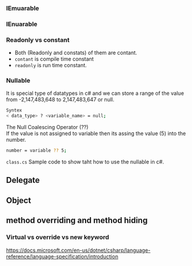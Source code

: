 ### IEmuarable

### IEnuarable

### Readonly vs constant

- Both (Readonly and constats) of them  are contant.
- `contant` is compile time constant
- `readonly` is run time constant. 

### Nullable

It is special type of  datatypes in c# and we can store a range of the value from -2,147,483,648 to 2,147,483,647 or null.  
```sh
Syntex
< data_type> ? <variable_name> = null;
```

The Null Coalescing Operator (??)  
If the value is not assigned to variable then its assing the value (5) into the number.  
```sh
number = variable ?? 5;
```
`class.cs` Sample code to show taht how to use the nullable in c#.  

## Delegate 

## Object

## method overriding and method hiding
### Virtual vs override vs new keyword

https://docs.microsoft.com/en-us/dotnet/csharp/language-reference/language-specification/introduction

